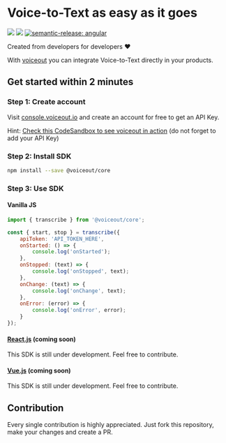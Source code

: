 # Voice-to-Text as easy as it goes

![](https://img.shields.io/npm/v/@voiceout/core/latest)
![](https://github.com/voiceout-io/core/workflows/Release/badge.svg)
[![semantic-release: angular](https://img.shields.io/badge/semantic--release-angular-e10079?logo=semantic-release)](https://github.com/semantic-release/semantic-release)

Created from developers for developers ❤️

With [voiceout](https://voiceout.io/) you can integrate Voice-to-Text directly in your products.

## Get started within 2 minutes

### Step 1: Create account

Visit [console.voiceout.io](https://console.voiceout.io/) and create an account for free to get an API Key.

Hint: [Check this CodeSandbox to see voiceout in action](https://codesandbox.io/s/optimistic-einstein-gt2ni9?file=/src/index.js:107-137) (do not forget to add your API Key)

### Step 2: Install SDK

```bash
npm install --save @voiceout/core
```

### Step 3: Use SDK

#### Vanilla JS

```js
import { transcribe } from '@voiceout/core';

const { start, stop } = transcribe({
    apiToken: 'API_TOKEN_HERE',
    onStarted: () => {
        console.log('onStarted');
    },
    onStopped: (text) => {
        console.log('onStopped', text);
    },
    onChange: (text) => {
        console.log('onChange', text);
    },
    onError: (error) => {
        console.log('onError', error);
    }
});
```

#### [React.js](https://github.com/voiceout-io/react) (coming soon)

This SDK is still under development. Feel free to contribute.

#### [Vue.js](https://github.com/voiceout-io/vue) (coming soon)

This SDK is still under development. Feel free to contribute.

## Contribution

Every single contribution is highly appreciated. Just fork this repository, make your changes and create a PR.
